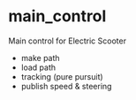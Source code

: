# main_control

Main control for Electric Scooter

- make path
- load path
- tracking (pure pursuit)
- publish speed & steering